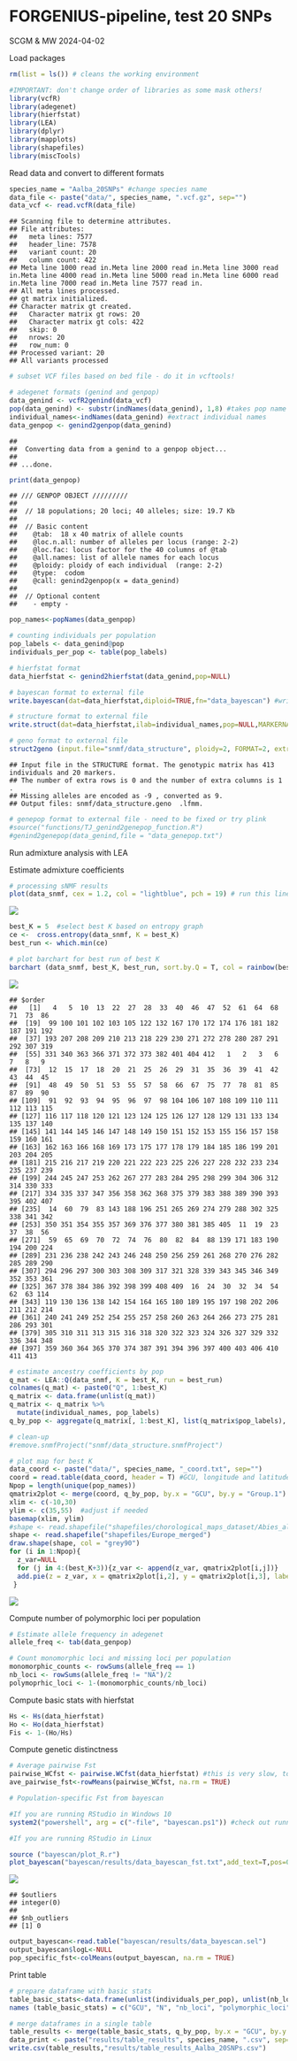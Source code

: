 FORGENIUS-pipeline, test 20 SNPs
================
SCGM & MW
2024-04-02

Load packages

``` r
rm(list = ls()) # cleans the working environment

#IMPORTANT: don't change order of libraries as some mask others!
library(vcfR)
library(adegenet)
library(hierfstat)
library(LEA)
library(dplyr)
library(mapplots)
library(shapefiles)
library(miscTools)
```

Read data and convert to different formats

``` r
species_name = "Aalba_20SNPs" #change species name
data_file <- paste("data/", species_name, ".vcf.gz", sep="")
data_vcf <- read.vcfR(data_file) 
```

    ## Scanning file to determine attributes.
    ## File attributes:
    ##   meta lines: 7577
    ##   header_line: 7578
    ##   variant count: 20
    ##   column count: 422
    ## Meta line 1000 read in.Meta line 2000 read in.Meta line 3000 read in.Meta line 4000 read in.Meta line 5000 read in.Meta line 6000 read in.Meta line 7000 read in.Meta line 7577 read in.
    ## All meta lines processed.
    ## gt matrix initialized.
    ## Character matrix gt created.
    ##   Character matrix gt rows: 20
    ##   Character matrix gt cols: 422
    ##   skip: 0
    ##   nrows: 20
    ##   row_num: 0
    ## Processed variant: 20
    ## All variants processed

``` r
# subset VCF files based on bed file - do it in vcftools!

# adegenet formats (genind and genpop)
data_genind <- vcfR2genind(data_vcf)
pop(data_genind) <- substr(indNames(data_genind), 1,8) #takes pop name from the first 8 digits of sample name, e.g. AUT00215
individual_names<-indNames(data_genind) #extract individual names
data_genpop <- genind2genpop(data_genind)
```

    ## 
    ##  Converting data from a genind to a genpop object... 
    ## 
    ## ...done.

``` r
print(data_genpop)
```

    ## /// GENPOP OBJECT /////////
    ## 
    ##  // 18 populations; 20 loci; 40 alleles; size: 19.7 Kb
    ## 
    ##  // Basic content
    ##    @tab:  18 x 40 matrix of allele counts
    ##    @loc.n.all: number of alleles per locus (range: 2-2)
    ##    @loc.fac: locus factor for the 40 columns of @tab
    ##    @all.names: list of allele names for each locus
    ##    @ploidy: ploidy of each individual  (range: 2-2)
    ##    @type:  codom
    ##    @call: genind2genpop(x = data_genind)
    ## 
    ##  // Optional content
    ##    - empty -

``` r
pop_names<-popNames(data_genpop)

# counting individuals per population
pop_labels <- data_genind@pop
individuals_per_pop <- table(pop_labels)

# hierfstat format
data_hierfstat <- genind2hierfstat(data_genind,pop=NULL)

# bayescan format to external file
write.bayescan(dat=data_hierfstat,diploid=TRUE,fn="data_bayescan") #writing this file can take about 6 hours for 90k SNPs; better to store these files once generated!

# structure format to external file
write.struct(dat=data_hierfstat,ilab=individual_names,pop=NULL,MARKERNAMES=FALSE,MISSING=-9,fname="snmf/data_structure") 

# geno format to external file
struct2geno (input.file="snmf/data_structure", ploidy=2, FORMAT=2, extra.row=0, extra.column=1) #writting this file can also take quite long
```

    ## Input file in the STRUCTURE format. The genotypic matrix has 413 individuals and 20 markers. 
    ## The number of extra rows is 0 and the number of extra columns is 1 .
    ## Missing alleles are encoded as -9 , converted as 9.
    ## Output files: snmf/data_structure.geno  .lfmm.

``` r
# genepop format to external file - need to be fixed or try plink
#source("functions/TJ_genind2genepop_function.R")
#genind2genepop(data_genind,file = "data_genepop.txt")
```

Run admixture analysis with LEA

Estimate admixture coefficients

``` r
# processing sNMF results
plot(data_snmf, cex = 1.2, col = "lightblue", pch = 19) # run this line separately to determine best K
```

![](FORGENIUS-pipeline_files/figure-gfm/Estimate%20admixture%20coefficients-1.png)<!-- -->

``` r
best_K = 5  #select best K based on entropy graph
ce <-  cross.entropy(data_snmf, K = best_K)
best_run <- which.min(ce)

# plot barchart for best run of best K
barchart (data_snmf, best_K, best_run, sort.by.Q = T, col = rainbow(best_K), border = NA, space = 0, xlab = "Individuals", ylab = "Admixture coefficients") #use "sort.by.Q = F, names.arg= individual_names, cex.names = 0.4, las=2, " to get ind labels in original order
```

![](FORGENIUS-pipeline_files/figure-gfm/Estimate%20admixture%20coefficients-2.png)<!-- -->

    ## $order
    ##   [1]   4   5  10  13  22  27  28  33  40  46  47  52  61  64  68  71  73  86
    ##  [19]  99 100 101 102 103 105 122 132 167 170 172 174 176 181 182 187 191 192
    ##  [37] 193 207 208 209 210 213 218 229 230 271 272 278 280 287 291 292 307 319
    ##  [55] 331 340 363 366 371 372 373 382 401 404 412   1   2   3   6   7   8   9
    ##  [73]  12  15  17  18  20  21  25  26  29  31  35  36  39  41  42  43  44  45
    ##  [91]  48  49  50  51  53  55  57  58  66  67  75  77  78  81  85  87  89  90
    ## [109]  91  92  93  94  95  96  97  98 104 106 107 108 109 110 111 112 113 115
    ## [127] 116 117 118 120 121 123 124 125 126 127 128 129 131 133 134 135 137 140
    ## [145] 141 144 145 146 147 148 149 150 151 152 153 155 156 157 158 159 160 161
    ## [163] 162 163 166 168 169 173 175 177 178 179 184 185 186 199 201 203 204 205
    ## [181] 215 216 217 219 220 221 222 223 225 226 227 228 232 233 234 235 237 239
    ## [199] 244 245 247 253 262 267 277 283 284 295 298 299 304 306 312 314 330 333
    ## [217] 334 335 337 347 356 358 362 368 375 379 383 388 389 390 393 395 402 407
    ## [235]  14  60  79  83 143 188 196 251 265 269 274 279 288 302 325 338 341 342
    ## [253] 350 351 354 355 357 369 376 377 380 381 385 405  11  19  23  37  38  56
    ## [271]  59  65  69  70  72  74  76  80  82  84  88 139 171 183 190 194 200 224
    ## [289] 231 236 238 242 243 246 248 250 256 259 261 268 270 276 282 285 289 290
    ## [307] 294 296 297 300 303 308 309 317 321 328 339 343 345 346 349 352 353 361
    ## [325] 367 378 384 386 392 398 399 408 409  16  24  30  32  34  54  62  63 114
    ## [343] 119 130 136 138 142 154 164 165 180 189 195 197 198 202 206 211 212 214
    ## [361] 240 241 249 252 254 255 257 258 260 263 264 266 273 275 281 286 293 301
    ## [379] 305 310 311 313 315 316 318 320 322 323 324 326 327 329 332 336 344 348
    ## [397] 359 360 364 365 370 374 387 391 394 396 397 400 403 406 410 411 413

``` r
# estimate ancestry coefficients by pop
q_mat <- LEA::Q(data_snmf, K = best_K, run = best_run) 
colnames(q_mat) <- paste0("Q", 1:best_K)
q_matrix <- data.frame(unlist(q_mat))
q_matrix <- q_matrix %>%
  mutate(individual_names, pop_labels)
q_by_pop <- aggregate(q_matrix[, 1:best_K], list(q_matrix$pop_labels), mean)

# clean-up
#remove.snmfProject("snmf/data_structure.snmfProject")

# plot map for best K
data_coord <- paste("data/", species_name, "_coord.txt", sep="")
coord = read.table(data_coord, header = T) #GCU, longitude and latitude in this order
Npop = length(unique(pop_names))
qmatrix2plot <- merge(coord, q_by_pop, by.x = "GCU", by.y = "Group.1")
xlim <- c(-10,30) 
ylim <- c(35,55)  #adjust if needed
basemap(xlim, ylim) 
#shape <- read.shapefile("shapefiles/chorological_maps_dataset/Abies_alba_plg") #change species name
shape <- read.shapefile("shapefiles/Europe_merged")
draw.shape(shape, col = "grey90")
for (i in 1:Npop){
  z_var=NULL
  for (j in 4:(best_K+3)){z_var <- append(z_var, qmatrix2plot[i,j])}
  add.pie(z = z_var, x = qmatrix2plot[i,2], y = qmatrix2plot[i,3], labels =   "", col = rainbow(best_K))
 }
```

![](FORGENIUS-pipeline_files/figure-gfm/Estimate%20admixture%20coefficients-3.png)<!-- -->

Compute number of polymorphic loci per population

``` r
# Estimate allele frequency in adegenet
allele_freq <- tab(data_genpop)

# Count monomorphic loci and missing loci per population
monomorphic_counts <- rowSums(allele_freq == 1)
nb_loci <- rowSums(allele_freq != "NA")/2
polymoprhic_loci <- 1-(monomorphic_counts/nb_loci)
```

Compute basic stats with hierfstat

``` r
Hs <- Hs(data_hierfstat)
Ho <- Ho(data_hierfstat)
Fis <- 1-(Ho/Hs)
```

Compute genetic distinctness

``` r
# Average pairwise Fst
pairwise_WCfst <- pairwise.WCfst(data_hierfstat) #this is very slow, took about 16 hours for 15 pops and 90k SNPs in a laptop
ave_pairwise_fst<-rowMeans(pairwise_WCfst, na.rm = TRUE) 

# Population-specific Fst from bayescan

#If you are running RStudio in Windows 10
system2("powershell", arg = c("-file", "bayescan.ps1")) #check out running parameters in ps1 file; bayescan is very slow, took about 5 hours for 15 pops and 14k SNPs using 12 CPUs and standard parameters

#If you are running RStudio in Linux

source ("bayescan/plot_R.r")
plot_bayescan("bayescan/results/data_bayescan_fst.txt",add_text=T,pos=0.02,size=0.7,FDR=0.05)
```

![](FORGENIUS-pipeline_files/figure-gfm/genetic%20differentiation-1.png)<!-- -->

    ## $outliers
    ## integer(0)
    ## 
    ## $nb_outliers
    ## [1] 0

``` r
output_bayescan<-read.table("bayescan/results/data_bayescan.sel")
output_bayescan$logL<-NULL
pop_specific_fst<-colMeans(output_bayescan, na.rm = TRUE)
```

Print table

``` r
# prepare dataframe with basic stats
table_basic_stats<-data.frame(unlist(individuals_per_pop), unlist(nb_loci), unlist(polymoprhic_loci), unlist(Hs), unlist(Fis), unlist(ave_pairwise_fst), unlist(pop_specific_fst), row.names = NULL)
names (table_basic_stats) = c("GCU", "N", "nb_loci", "polymorphic_loci", "Hs", "Fis", "ave_pairwise_fst", "pop_specific_fst")

# merge dataframes in a single table
table_results <- merge(table_basic_stats, q_by_pop, by.x = "GCU", by.y = "Group.1") # merge dataframes by GCU name, it orders the new dataframe alphabetically
data_print <- paste("results/table_results", species_name, ".csv", sep="")
write.csv(table_results,"results/table_results_Aalba_20SNPs.csv")
```
